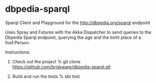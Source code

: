 dbpedia-sparql
==============

Sparql Client and Playground for the http://dbpedia.org/sparql endpoint

Uses Spray and Futures with the Akka Dispatcher to send queries to the Dbpedia Sparql endpoint,
querying the age and the birht place of a foaf:Person.

Instructions:

1) Check out the project
% git clone https://github.com/briskware/dbpedia-sparql.git

2) Build and run the tests
% sbt test

